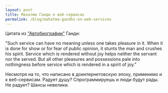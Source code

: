 ```yaml
---
layout: post
title: Махатма Ганди о веб-сервисах
permalink: /blog/mahatma-gandhi-on-web-services
---
```

Цитата из ["Автобиографии"](http://en.wikipedia.org/wiki/The_Story_of_My_Experiments_with_Truth) Ганди:

"Such service can have no meaning unless one takes pleasure in it. When it is done for show or for fear of public opinion, it stunts the man and crushes his spirit. Service which is rendered without joy helps neither the servant nor the served. But all other pleasures and possessions pale into nothingness before service which is rendered in a spirit of joy."

Несмотря на то, что написано в доинтернетовскую эпоху, применимо и к веб-сервисам. Радует душу? Спрограммируешь и люди будут рады. Не радует? Шансы невелики.